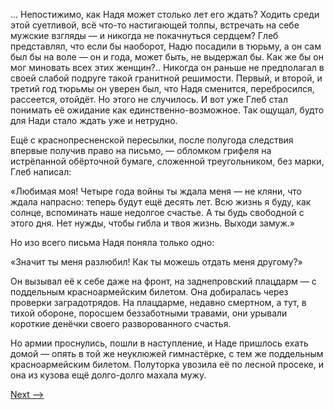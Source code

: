 … Непостижимо, как Надя может столько лет его ждать? Ходить среди этой суетливой, всё что-то настигающей толпы, встречать на себе мужские взгляды — и никогда не покачнуться сердцем? Глеб представлял, что если бы наоборот, Надю посадили в тюрьму, а он сам был бы на воле — он и года, может быть, не выдержал бы. Как же бы он мог миновать всех этих женщин?.. Никогда он раньше не предполагал в своей слабой подруге такой гранитной решимости. Первый, и второй, и третий год тюрьмы он уверен был, что Надя сменится, перебросился, рассеется, отойдёт. Но этого не случилось. И вот уже Глеб стал понимать её ожидание как единственно-возможное. Так ощущал, будто для Нади стало ждать уже и нетрудно.

Ещё с краснопресненской пересылки, после полугода следствия впервые получив право на письмо, — обломком грифеля на истрёпанной обёрточной бумаге, сложенной треугольником, без марки, Глеб написал:

«Любимая моя! Четыре года войны ты ждала меня — не кляни, что ждала напрасно: теперь будут ещё десять лет. Всю жизнь я буду, как солнце, вспоминать наше недолгое счастье. А ты будь свободной с этого дня. Нет нужды, чтобы гибла и твоя жизнь. Выходи замуж.»

Но изо всего письма Надя поняла только одно:

«Значит ты меня разлюбил! Как ты можешь отдать меня другому?»

Он вызывал её к себе даже на фронт, на заднепровский плацдарм — с поддельным красноармейским билетом. Она добиралась через проверки заградотрядов. На плацдарме, недавно смертном, а тут, в тихой обороне, поросшем беззаботными травами, они урывали короткие денёчки своего разворованного счастья.

Но армии проснулись, пошли в наступление, и Наде пришлось ехать домой — опять в той же неуклюжей гимнастёрке, с тем же поддельным красноармейским билетом. Полуторка увозила её по лесной просеке, и она из кузова ещё долго-долго махала мужу.

[Next -->](https://github.com/AdamSkywalker/literature/blob/master/citations/ru/%D0%A1%D0%BE%D0%BB%D0%B6%D0%B5%D0%BD%D0%B8%D1%86%D1%8B%D0%BD/%D0%92%20%D0%BA%D1%80%D1%83%D0%B3%D0%B5%20%D0%BF%D0%B5%D1%80%D0%B2%D0%BE%D0%BC/17%20-%20%D0%9D%D0%B0%D0%B1%D0%B0%D1%82.md)